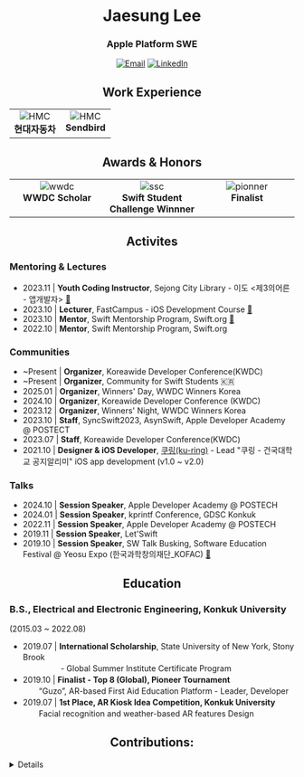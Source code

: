 <div align="center">
  
# Jaesung Lee

### Apple Platform SWE

[![Email](https://img.shields.io/badge/Email-168de2?style=for-the-badge&logo=mail.ru&logoColor=white)](mailto:chic0815@icloud.com)
[![LinkedIn](https://img.shields.io/badge/LinkedIn-0077B5?style=for-the-badge&logo=linkedin)](https://linkedin.com/in/x-0o0)

## Work Experience

<table>
  <tr valign="top">
    <td align="center" width="50%">
      <img src="https://img.shields.io/badge/Hyundai-002C5E?style=for-the-badge&logo=hyundai&logoColor=white" alt="HMC"/>
      <br><b>현대자동차</b>
    </td>
    <td align="center" width="50%">
      <img src="https://img.shields.io/badge/Sendbird-6210CC?style=for-the-badge" alt="HMC"/>
      <br><b>Sendbird</b>
    </td>
  </tr>
</table>
  
## Awards & Honors

<table>
  <tr valign="top">
    <td align="center" width="33%">
      <img src="https://img.shields.io/badge/WWDC19-000000?style=for-the-badge&logo=Apple&logoColor=white" alt="wwdc"/>
      <br><b>WWDC Scholar</b>
    </td>
    <td align="center" width="33%">
      <img src="https://img.shields.io/badge/WWDC20-000000?style=for-the-badge&logo=apple&logoColor=white" alt="ssc"/>
      <br><b>Swift Student Challenge Winnner</b>
    </td>
    <td align="center" width="33%">
      <img src="https://img.shields.io/badge/Pioneer_Tournament-ffe44b?style=for-the-badge" alt="pionner"/>
      <br><b>Finalist</b>
    </td>
  </tr>
</table>

</div>

<div align="center">
  
## Activites

</div>

### Mentoring & Lectures
- 2023.11 | **Youth Coding Instructor**, Sejong City Library - 이도 <제3의어른 - 앱개발자> [🔗](https://www.instagram.com/p/CypkWKHvVYZ/?img_index=1)
- 2023.10 | **Lecturer**, FastCampus - iOS Development Course [🔗](https://fastcampus.co.kr/dev_online_ios)
- 2023.10 | **Mentor**, Swift Mentorship Program, Swift.org [🔗](https://github.com/li3zhen1/Grape/pulls?q=is%3Apr+is%3Aclosed+author%3Ajaesung-0o0)
- 2022.10 | **Mentor**, Swift Mentorship Program, Swift.org
  
### Communities
- ~Present | **Organizer**, Koreawide Developer Conference(KWDC)
- ~Present | **Organizer**, Community for Swift Students 🇰🇷
- 2025.01 | **Organizer**, Winners' Day, WWDC Winners Korea
- 2024.10 | **Organizer**, Koreawide Developer Conference (KWDC)
- 2023.12 | **Organizer**, Winners' Night, WWDC Winners Korea
- 2023.10 | **Staff**, SyncSwift2023, AsynSwift, Apple Developer Academy @ POSTECT
- 2023.07 | **Staff**, Koreawide Developer Conference(KWDC)
- 2021.10 | **Designer & iOS Developer**, [쿠링(ku-ring)]((https://github.com/ku-ring)) - Lead "쿠링 - 건국대학교 공지알리미" iOS app development (v1.0 ~ v2.0)

### Talks
- 2024.10 | **Session Speaker**, Apple Developer Academy @ POSTECH
- 2024.01 | **Session Speaker**, kprintf Conference, GDSC Konkuk
- 2022.11 | **Session Speaker**, Apple Developer Academy @ POSTECH
- 2019.11 | **Session Speaker**, Let'Swift
- 2019.10 | **Session Speaker**, SW Talk Busking, Software Education Festival @ Yeosu Expo (한국과학창의재단_KOFAC) [🔗](https://m.blog.naver.com/htiger31/221676998589?view=img_5)

<div align="center">

## Education

</div>

### B.S., Electrical and Electronic Engineering, Konkuk University
(2015.03 ~ 2022.08)
- 2019.07 | **International Scholarship**, State University of New York, Stony Brookㅤㅤ </br>
　　ㅤㅤㅤ- Global Summer Institute Certificate Program
- 2019.10 | **Finalist - Top 8 (Global), Pioneer Tournament**ㅤㅤ </br>
　　“Guzo”, AR-based First Aid Education Platform - Leader, Developer
- 2019.07 | **1st Place, AR Kiosk Idea Competition, Konkuk University**ㅤㅤ </br>
　　Facial recognition and weather-based AR features Design

<div align="center">

## Contributions:

</div>

<details>
  
- Google | Generative AI (google-gemini)
- Apple | Swift
- Apple | Swift Package Manager
- Swift Server Community | [MQTT NIO](https://github.com/swift-server-community/mqtt-nio)
- Pointfree.co | [The Composable Architecture](https://github.com/pointfreeco/swift-composable-architecture)
- Pointfree.co | [swift-dependenices](https://github.com/pointfreeco/swift-dependenices)
- Sendbird: 
  - [Main Contributor | Sendbird UIKit iOS](https://github.com/sendbird/sendbird-uikit-ios/graphs/contributors)
  - [Main Contributor | Sendbird ChatGPT sample](https://github.com/sendbird/sendbird-chatgpt-sample-ios)
  - [Main Contributor | SupportChat sample](https://github.com/sendbird/sendbird-supportchat-sample-ios)
  - [Main Contributor | SendbirdCalls Quickstart & examples](https://github.com/sendbird/quickstart-calls-directcall-ios/graphs/contributors)
</details>
